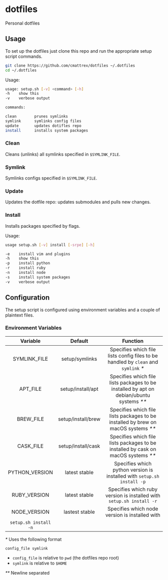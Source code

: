 # dotfiles

Personal dotfiles

## Usage

To set up the dotfiles just clone this repo and run the appropriate setup script commands.
```bash
git clone https://github.com/cmattrex/dotfiles ~/.dotfiles
cd ~/.dotfiles
```

Usage:
```bash
usage: setup.sh [-v] <command> [-h]
-h    show this
-v    verbose output

commands:

clean        prunes symlinks
symlink      symlinks config files
update       updates dotifles repo
install      installs system packages
```

### Clean

Cleans (unlinks) all symlinks specified in `$SYMLINK_FILE`.

### Symlink

Symlinks configs specified in `$SYMLINK_FILE`.

### Update

Updates the dotfile repo: updates submodules and pulls new changes.

### Install

Installs packages specified by flags.

Usage:
```bash
usage setup.sh [-v] install [-srpe] [-h]

-e    install vim and plugins
-h    show this
-p    install python
-r    install ruby
-n    install node
-s    install system packages
-v    verbose output
```
## Configuration

The setup script is configured using environment variables and a couple of
plaintext files.

### Environment Variables

|Variable|Default|Function|
|:-:|:-:|:-:|
|SYMLINK_FILE|setup/symlinks|Specifies which file lists config files to be handled by `clean` and `symlink` _*_|
|APT_FILE|setup/install/apt|Specifies which file lists packages to be installed by apt on debian/ubuntu systems _**_|
|BREW_FILE|setup/install/brew|Specifies which file lists packages to be installed by brew on macOS systems _**_|
|CASK_FILE|setup/install/cask|Specifies which file lists packages to be installed by cask on macOS systems _**_|
|PYTHON_VERSION|latest stable|Specifies which python version is installed with `setup.sh install -p`|
|RUBY_VERSION|latest stable|Specifies which ruby version is installed with `setup.sh install -r`|
|NODE_VERSION|lastest stable|Specifies which node version is installed with
`setup.sh install -n`|

_*_ Uses the following format
```plain
config_file symlink
```
* `config_file` is relative to `pwd` (the dotfiles repo root)
* `symlink` is relative to `$HOME`

_**_ Newline separated
